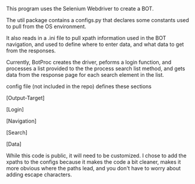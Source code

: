This program uses the Selenium Webdriver to create a BOT.

The util package contains a configs.py that declares some constants used to pull from the OS environment.  

It also reads in a .ini file to pull xpath information used in the BOT navigation, and used to define where to enter data, and what data to get from the responses.

Currently, BotProc creates the driver, peforms a login function, and processes a list provided to the the process search list method, and gets data from the response page for each search element in the list.

config file (not included in the repo) defines these sections

[Output-Target]

[Login]

[Navigation]

[Search]

[Data]

While this code is public, it will need to be customized.  I chose to add the xpaths to the configs because it makes the code a bit cleaner, makes it more obvious where the paths lead, and you don't have to worry about adding escape characters.
